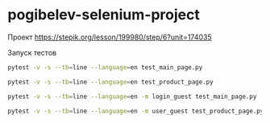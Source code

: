 # pogibelev-selenium-project
Проект https://stepik.org/lesson/199980/step/6?unit=174035

Запуск тестов
```bash
pytest -v -s --tb=line --language=en test_main_page.py
```
```bash
pytest -v -s --tb=line --language=en test_product_page.py
```
```bash
pytest -v -s --tb=line --language=en -m login_guest test_main_page.py
```
```bash
pytest -v -s --tb=line --language=en -m user_guest test_product_page.py
```
